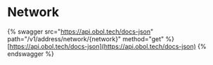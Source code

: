 # Network

{% swagger src="https://api.obol.tech/docs-json" path="/v1/address/network/{network}" method="get" %}
[https://api.obol.tech/docs-json](https://api.obol.tech/docs-json)
{% endswagger %}
